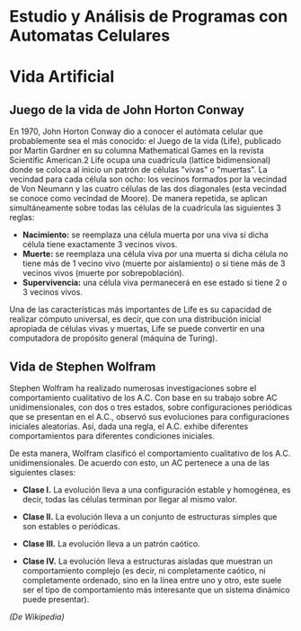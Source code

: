 # **Estudio y Análisis de Programas con Automatas Celulares**

 # Vida Artificial


## Juego de la vida de John Horton Conway

En 1970, John Horton Conway dio a conocer el autómata celular que probablemente sea el más conocido: el Juego de la vida (Life), publicado por Martin Gardner en su columna Mathematical Games en la revista Scientific American.2​ Life ocupa una cuadrícula (lattice bidimensional) donde se coloca al inicio un patrón de células "vivas" o "muertas". La vecindad para cada célula son ocho: los vecinos formados por la vecindad de Von Neumann y las cuatro células de las dos diagonales (esta vecindad se conoce como vecindad de Moore). De manera repetida, se aplican simultáneamente sobre todas las células de la cuadrícula las siguientes 3 reglas:

- **Nacimiento:** se reemplaza una célula muerta por una viva si dicha célula tiene exactamente 3 vecinos vivos.
- **Muerte:** se reemplaza una célula viva por una muerta si dicha célula no tiene más de 1 vecino vivo (muerte por aislamiento) o si tiene más de 3 vecinos vivos (muerte por sobrepoblación).
- **Supervivencia:** una célula viva permanecerá en ese estado si tiene 2 o 3 vecinos vivos.

Una de las características más importantes de Life es su capacidad de realizar cómputo universal, es decir, que con una distribución inicial apropiada de células vivas y muertas, Life se puede convertir en una computadora de propósito general (máquina de Turing).

## Vida de Stephen Wolfram

Stephen Wolfram ha realizado numerosas investigaciones sobre el comportamiento cualitativo de los A.C. Con base en su trabajo sobre AC unidimensionales, con dos o tres estados, sobre configuraciones periódicas que se presentan en el A.C., observó sus evoluciones para configuraciones iniciales aleatorias. Así, dada una regla, el A.C. exhibe diferentes comportamientos para diferentes condiciones iniciales.

De esta manera, Wolfram clasificó el comportamiento cualitativo de los A.C. unidimensionales. De acuerdo con esto, un AC pertenece a una de las siguientes clases:

-  **Clase I.**
        La evolución lleva a una configuración estable y homogénea, es decir, todas las células terminan por llegar al mismo valor.

-  **Clase II.**
        La evolución lleva a un conjunto de estructuras simples que son estables o periódicas.

-  **Clase III.**
        La evolución lleva a un patrón caótico.

- **Clase IV.** 
        La evolución lleva a estructuras aisladas que muestran un comportamiento complejo (es decir, ni completamente caótico, ni completamente ordenado, sino en la línea entre uno y otro, este suele ser el tipo de comportamiento más interesante que un sistema dinámico puede presentar).
        
_(De Wikipedia)_